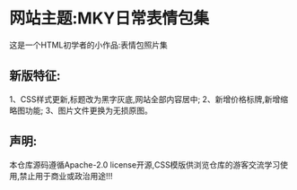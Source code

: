# 网站主题:MKY日常表情包集
这是一个HTML初学者的小作品:表情包照片集
## 新版特征:
1、CSS样式更新,标题改为黑字灰底,网站全部内容居中;
2、新增价格标牌,新增缩略图功能;
3、图片文件更换为无损原图。
## 声明:
本仓库源码遵循Apache-2.0 license开源,CSS模版供浏览仓库的游客交流学习使用,禁止用于商业或政治用途!!!
